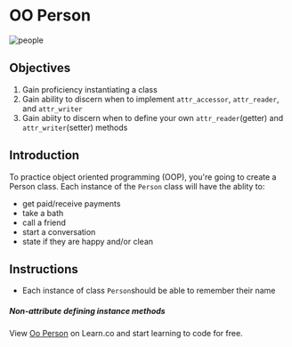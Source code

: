 # OO Person

![people](https://s3-us-west-2.amazonaws.com/web-dev-readme-photos/oo-labs/people.jpg)

## Objectives
1. Gain proficiency instantiating a class
2. Gain ability to discern when to implement `attr_accessor`, `attr_reader`,  and `attr_writer`
3. Gain abiity to discern when to define your own `attr_reader`(getter) and `attr_writer`(setter) methods

## Introduction
To practice object oriented programming (OOP), you're going to create a Person class. Each instance of the `Person` class will have the ablity to:
  - get paid/receive payments
  - take a bath
  - call a friend
  - start a conversation
  - state if they are happy and/or clean


## Instructions
<!-- - First you need to create a person class that is initialized with a name that cannot be changed. -->
- Each instance of class `Person`should be able to remember their name
<!-- - Each instance of  class `Person` should start with $25 in their bank accounts
- Each instance of  class `Person` should start with eight happiness points
- Each instance of  class `Person` should start with eight hygiene points -->
<!-- - The happiness and hygiene points should be able to change, however the maximum and minimum points for both happiness and hygiene should be 10 and  0 respectively -->
<!-- - The amount in the bank account should also be able to change, though it has no max or min. -->

##### Non-attribute defining instance methods

<!-- 1. The `clean?` and `happy?` methods are pretty similiar: they should return `true` if the happiness or hygiene points exceed seven. Otherwise they should return false. -->

<!-- 2. The `get_paid` method should accept a salary amount and add this to the person's bank account. Then the method should return the string "all about the benjamins". -->

<!-- 3. The `take_bath` method should increment the person's hygiene points by four and return the string "♪ Rub-a-dub just relaxing in the tub ♫". -->

<!-- 4. The `work_out` method should increment the person's happiness by two points, decrease their hygiene by three points, and return the Queen lyrics, "♪ another one bites the dust ♫". -->

<!-- 5. The `call_friend` method should accept another instance of the Person class, or "friend". The method should increment the caller and the callee's happiness points by three. If Stella calls her friend Felix, the method should return "Hi Felix! It's Stella. How are you?" -->

<!-- 6. Finally, the `start_conversation` method should accept two arguments, the person to start a conversation with and the topic of conversation.
  * If the topic is politics, both people get sadder and the method returns "blah blah partisan blah lobbyist".
  * If the topic is weather, both people get a little happier and the method returns "blah blah sun blah rain".
  * If the topic is not politics or weather, their happiness points don't change and the method returns "blah blah blah blah blah". -->

<p class='util--hide'>View <a href='https://learn.co/lessons/oo-person'>Oo Person</a> on Learn.co and start learning to code for free.</p>
